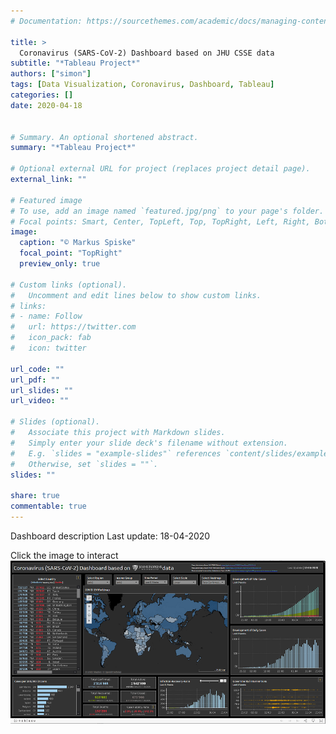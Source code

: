 ```yaml
---
# Documentation: https://sourcethemes.com/academic/docs/managing-content/

title: >
  Coronavirus (SARS-CoV-2) Dashboard based on JHU CSSE data
subtitle: "*Tableau Project*"
authors: ["simon"]
tags: [Data Visualization, Coronavirus, Dashboard, Tableau]
categories: []
date: 2020-04-18


# Summary. An optional shortened abstract.
summary: "*Tableau Project*"

# Optional external URL for project (replaces project detail page).
external_link: ""

# Featured image
# To use, add an image named `featured.jpg/png` to your page's folder.
# Focal points: Smart, Center, TopLeft, Top, TopRight, Left, Right, BottomLeft, Bottom, BottomRight.
image:
  caption: "© Markus Spiske"
  focal_point: "TopRight"
  preview_only: true

# Custom links (optional).
#   Uncomment and edit lines below to show custom links.
# links:
# - name: Follow
#   url: https://twitter.com
#   icon_pack: fab
#   icon: twitter

url_code: ""
url_pdf: ""
url_slides: ""
url_video: ""

# Slides (optional).
#   Associate this project with Markdown slides.
#   Simply enter your slide deck's filename without extension.
#   E.g. `slides = "example-slides"` references `content/slides/example-slides.md`.
#   Otherwise, set `slides = ""`.
slides: ""

share: true
commentable: true 
---
```


Dashboard description
Last update: 18-04-2020


Click the image to interact
[![SIMON](preview.png)](https://public.tableau.com/views/SARS-CoV-2Dashboard_15872319731490/Global?:display_count=y&:origin=viz_share_linkfeatured.png)


